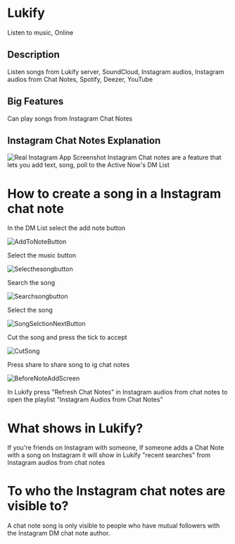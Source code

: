 
# Lukify

	
Listen to music, Online

## Description

Listen songs from Lukify server, SoundCloud, Instagram audios, Instagram audios from Chat Notes, Spotify, Deezer, YouTube

## Big Features

Can play songs from Instagram Chat Notes

## Instagram Chat Notes Explanation
![Real Instagram App Screenshot](https://github.com/user-attachments/assets/933fd3be-74ee-44f0-9b46-353f076bd393)
Instagram Chat notes are a feature that lets you add text, song, poll to the Active Now's DM List

# How to create a song in a Instagram chat note

In the DM List select the add note button

![AddToNoteButton](https://github.com/user-attachments/assets/ec03d141-8209-4483-b30f-d7a4a881ea40)

Select the music button

![Selecthesongbutton](https://github.com/user-attachments/assets/8c17dfbf-f885-4a96-a629-aef51316e9f9)


Search the song

![Searchsongbutton](https://github.com/user-attachments/assets/bc7ec1c9-abc1-444e-a32e-a9cc7dad0991)


Select the song

![SongSelctionNextButton](https://github.com/user-attachments/assets/9c8567e5-0993-4927-bb1a-ea6cc19b3882)


Cut the song and press the tick to accept

![CutSong](https://github.com/user-attachments/assets/dd2ddc7e-668c-42a9-8e5e-57611e35147c)


Press share to share song to ig chat notes

![BeforeNoteAddScreen](https://github.com/user-attachments/assets/eb20c7be-0174-47bc-b198-cf016be9e292)


In Lukify press "Refresh Chat Notes" in Instagram audios from chat notes to open the playlist "Instagram Audios from Chat Notes"



# What shows in Lukify?

If you're friends on Instagram with someone, If someone adds a Chat Note with a song on Instagram it will show in Lukify "recent searches" from Instagram audios from chat notes

# To who the Instagram chat notes are visible to?

A chat note song is only visible to people who have mutual followers with the Instagram DM chat note author.
